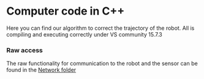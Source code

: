 # Computer code in C++

Here you can find our algorithm to correct the trajectory of the robot. All is compiling and executing correctly under VS community 15.7.3

### Raw access

The raw functionality for communication to the robot and the sensor can be found in the [Network folder](Network)
